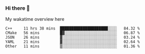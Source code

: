 ### Hi there 👋

<!--
**Jassy930/Jassy930** is a ✨ _special_ ✨ repository because its `README.md` (this file) appears on your GitHub profile.

Here are some ideas to get you started:

- 🔭 I’m currently working on ...
- 🌱 I’m currently learning ...
- 👯 I’m looking to collaborate on ...
- 🤔 I’m looking for help with ...
- 💬 Ask me about ...
- 📫 How to reach me: ...
- 😄 Pronouns: ...
- ⚡ Fun fact: ...
-->

My wakatime overview here
<!--START_SECTION:waka-->
```text
C++     11 hrs 38 mins  █████████████████████░░░░   84.32 % 
CMake   56 mins         █▓░░░░░░░░░░░░░░░░░░░░░░░   06.87 % 
JSON    26 mins         ▓░░░░░░░░░░░░░░░░░░░░░░░░   03.24 % 
YAML    21 mins         ▓░░░░░░░░░░░░░░░░░░░░░░░░   02.64 % 
Other   11 mins         ▒░░░░░░░░░░░░░░░░░░░░░░░░   01.36 % 
```
<!--END_SECTION:waka-->
